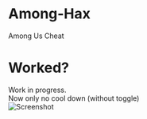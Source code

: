 # Among-Hax
Among Us Cheat
# Worked?
Work in progress. <br />
Now only no cool down (without toggle)<br />
![Screenshot](https://media.tenor.com/images/4fd84ce089213c585acf81d2cb0d7b44/tenor.gif)

